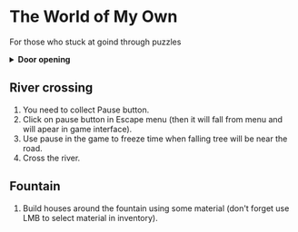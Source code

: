# The World of My Own

For those who stuck at goind through puzzles

<details> 
  <summary><b>Door opening</b></summary>
  <ol>
    <li>You need to collect the key</li>
    <li>You need enable time (by solving puzzle with sand clock (push balls inside figure on the floor or use TROP cheat code from known issues section)</li>
  </ol>
</details>

## River crossing
1. You need to collect Pause button.
2. Click on pause button in Escape menu (then it will fall from menu and will apear in game interface).
3. Use pause in the game to freeze time when falling tree will be near the road.
4. Cross the river.

## Fountain
1. Build houses around the fountain using some material (don't forget use LMB to select material in inventory).
